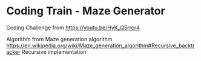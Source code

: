 # Coding Train - Maze Generator

Coding Challenge from https://youtu.be/HyK_Q5rrcr4

Algorithm from Maze generation algorithm https://en.wikipedia.org/wiki/Maze_generation_algorithm#Recursive_backtracker
Recursive implementation
